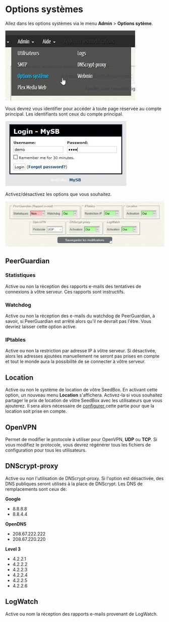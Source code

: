 # Options systèmes

Allez dans les options systèmes via le menu **Admin** &gt; **Options sytème**.

![](../.gitbook/assets/menu_admin_options.jpg)

Vous devrez vous identifier pour accéder à toute page réservée au compte principal. Les identifiants sont ceux du compte principal.

![](../.gitbook/assets/admin_login.jpg)

Activez/désactivez les options que vous souhaitez.

![](../.gitbook/assets/options_system.jpg)

## PeerGuardian

### Statistiques

Active ou non la réception des rapports e-mails des tentatives de connexions à vôtre serveur. Ces rapports sont instructifs.

### Watchdog

Active ou non la réception des e-mails du watchdog de PeerGuardian, à savoir, si PeerGuardian est arrêté alors qu'il ne devrait pas l'être. Vous devriez laisser cette option active.

### IPtables

Active ou non la restriction par adresse IP à vôtre serveur. Si désactivée, alors les adresses ajoutées manuellement ne seront pas prises en compte et tout le monde aura la possibilité de se connecter à vôtre serveur.

## Location

Active ou non le système de location de vôtre SeedBox. En activant cette option, un nouveau menu **Location** s'affichera. Activez-la si vous souhaitez partager le prix de location de vôtre SeedBox avec les utilisateurs que vous ajouterez. Il sera alors nécessaire de [configurer ](https://mysb.gitbook.io/doc/v/v5.4_fr/configuration/gestion-locative)cette partie pour que la location soit prise en compte.

## OpenVPN

Permet de modifier le protocole à utiliser pour OpenVPN, **UDP** ou **TCP**. Si vous modifiez le protocole, vous devrez régénérer tous les fichiers de configuration pour tous les utilisateurs.

## DNScrypt-proxy

Active ou non l'utilisation de DNScrypt-proxy. Si l'option est désactivée, des DNS publiques seront utilisés à la place de DNScrypt. Les DNS de remplacements sont ceux de:

**Google**

* 8.8.8.8
* 8.8.4.4

**OpenDNS**

* 208.67.222.222
* 208.67.220.220

**Level 3**

* 4.2.2.1
* 4.2.2.2
* 4.2.2.3
* 4.2.2.4
* 4.2.2.5
* 4.2.2.6

## LogWatch

Active ou nom la réception des rapports e-mails provenant de LogWatch.

